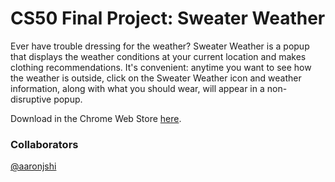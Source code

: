 # CS50 Final Project: Sweater Weather

Ever have trouble dressing for the weather? Sweater Weather is a popup that displays the weather conditions at your current location and makes clothing recommendations. It's convenient: anytime you want to see how the weather is outside, click on the Sweater Weather icon and weather information, along with what you should wear, will appear in a non-disruptive popup.

Download in the Chrome Web Store [here](https://chrome.google.com/webstore/detail/nblbbjihpoiegibpakhoignokojgoikh/publish-accepted?authuser=2&hl=en-US).

### Collaborators
[@aaronjshi](https://github.com/aaronjshi)
